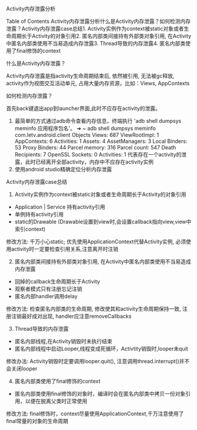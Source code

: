 Activity内存泄露分析

 Table of Contents Activity内存泄露分析什么是Activity内存泄露？如何检测内存泄露？Activity内存泄露case总结1. Activity实例作为context被static对象或者生命周期长于Activity的对象引用2. 匿名内部类间接持有外部类对象引用, 在Activity中匿名内部类使用不当易造成内存泄露3. Thread导致的内存泄露4. 匿名内部类使用了final修饰的context

什么是Activity内存泄露？

Activity内存泄露是指activity生命周期结束后, 依然被引用, 无法被gc释放, activity作为视图交互活动单元, 占用大量内存资源，比如：Views, AppContexts

如何检测内存泄露？

首先back键退出app到launcher界面,此时不应存在activity的泄露。

1. 最简单的方式通过adb命令查看内存信息，终端执行 'adb shell dumpsys meminfo 应用程序包名'。
   ➜  ~ adb shell dumpsys meminfo com.letv.android.client
   Objects
                  Views:      687         ViewRootImpl:        1
            AppContexts:        6           Activities:        1
                 Assets:        4        AssetManagers:        3
          Local Binders:       53        Proxy Binders:       44
          Parcel memory:      316         Parcel count:      547
       Death Recipients:        7      OpenSSL Sockets:        0
   Activities: 1 代表存在一个activity的泄露，此时已经离开全部activity，内存中不应存在activity实例
2. 使用android studio精确定位分析内存泄露

  

Activity内存泄露case总结



1. Activity实例作为context被static对象或者生命周期长于Activity的对象引用

- Application | Service 持有activity引用
- 单例持有activity引用
- static的Drawable (Drawable设置到view时,会设置callback指向view,view中索引context)

 修改方法: 千万小心static;  优先使用ApplicationContext代替Activity实例, 必须使用activity时一定要检查引用关系,注意离开时注销

2. 匿名内部类间接持有外部类对象引用, 在Activity中匿名内部类使用不当易造成内存泄露

- 回掉的callback生命周期长于Activity
- 观察者模式只有注册忘记注销 
- 匿名内部handler调用delay

 修改方法: 检查匿名内部类的生命周期, 修改使其和activity生命周期保持一致, 注册注销最好成对出现, handler应注意removeCallbacks

3. Thread导致的内存泄露

- 匿名内部线程,在Activity销毁时未执行结束
- 匿名内部线程中启动Looper,线程变成死循环，Activtity销毁时,looper未quit

 修改办法: Activity销毁时定要调用looper.quit(), 注意调用thread.interrupt()并不会关闭looper

4. 匿名内部类使用了final修饰的context

- 匿名内部类使用final修饰的对象时，编译时会在匿名内部类中拷贝一份对象引用，以便在脱离父类时正常使用

 修改方法: final修饰时，context尽量使用ApplicationContext,千万注意使用了final常量的对象的生命周期
